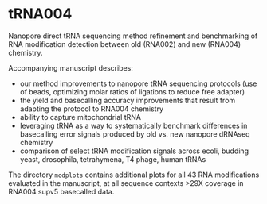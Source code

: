 # tRNA004
Nanopore direct tRNA sequencing method refinement and benchmarking of RNA modification detection between old (RNA002) and new (RNA004) chemistry.

Accompanying manuscript describes:
* our method improvements to nanopore tRNA sequencing protocols (use of beads, optimizing molar ratios of ligations to reduce free adapter)
* the yield and basecalling accuracy improvements that result from adapting the protocol to RNA004 chemistry
* ability to capture mitochondrial tRNA 
* leveraging tRNA as a way to systematically benchmark differences in basecalling error signals produced by old vs. new nanopore dRNAseq chemistry
* comparison of select tRNA modification signals across ecoli, budding yeast, drosophila, tetrahymena, T4 phage, human tRNAs

The directory `modplots` contains additional plots for all 43 RNA modifications evaluated in the manuscript, at all sequence contexts >29X coverage in RNA004 supv5 basecalled data.
